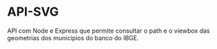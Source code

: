 # API-SVG
API com Node e Express que permite consultar o path e o viewbox das geometrias dos municípios do banco do IBGE.
